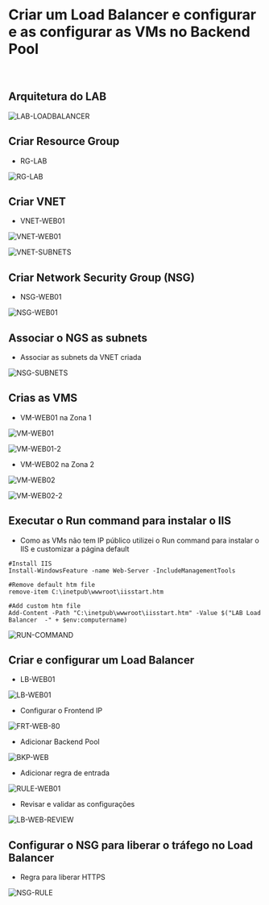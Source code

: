 # Criar um Load Balancer e configurar e as configurar as VMs no Backend Pool

&nbsp;
&nbsp;
&nbsp;
&nbsp;

## Arquitetura do LAB

![LAB-LOADBALANCER](https://github.com/danielmagevski/azure-labs/assets/10622331/a376c40f-cf74-4cac-8c94-bfb68ce562ed)

## Criar Resource Group
* RG-LAB
  
![RG-LAB](https://github.com/danielmagevski/azure-labs/assets/10622331/38aef132-4dde-4659-bea2-4b69214e20fc)

## Criar VNET
* VNET-WEB01
  
![VNET-WEB01](https://github.com/danielmagevski/azure-labs/assets/10622331/78df1df5-ae8c-4cc8-8d77-e7c42704cec9)

![VNET-SUBNETS](https://github.com/danielmagevski/azure-labs/assets/10622331/a6ee3972-1a46-4e88-bacd-d140afb944d3)

## Criar Network Security Group (NSG)
* NSG-WEB01

![NSG-WEB01](https://github.com/danielmagevski/azure-labs/assets/10622331/cc902fd1-e0a1-4b0e-9915-10769945feb0)

## Associar o NGS as subnets
* Associar as subnets da VNET criada

![NSG-SUBNETS](https://github.com/danielmagevski/azure-labs/assets/10622331/c401c117-28c5-4c58-bebf-9ef241cc1089)

## Crias as VMS

* VM-WEB01 na Zona 1

![VM-WEB01](https://github.com/danielmagevski/azure-labs/assets/10622331/392d5a0a-1cee-47c2-84d9-79ac135fec23)

![VM-WEB01-2](https://github.com/danielmagevski/azure-labs/assets/10622331/7752c2b8-e027-40f3-9e64-18997f7d3a82)

* VM-WEB02 na Zona 2

![VM-WEB02](https://github.com/danielmagevski/azure-labs/assets/10622331/3b6aae47-4b59-4678-b444-bcd62ebc17d7)

![VM-WEB02-2](https://github.com/danielmagevski/azure-labs/assets/10622331/ed740669-1018-4dcb-aec4-9d95a76d4059)

## Executar o Run command para instalar o IIS

* Como as VMs não tem IP público utilizei o Run command para instalar o IIS e customizar a página default

```
#Install IIS 
Install-WindowsFeature -name Web-Server -IncludeManagementTools 

#Remove default htm file 
remove-item C:\inetpub\wwwroot\iisstart.htm

#Add custom htm file 
Add-Content -Path "C:\inetpub\wwwroot\iisstart.htm" -Value $("LAB Load Balancer  -" + $env:computername)
```
![RUN-COMMAND](https://github.com/danielmagevski/azure-labs/assets/10622331/b8e57bba-6617-4766-9b91-d4f85458cc25)

## Criar e configurar um Load Balancer

* LB-WEB01

![LB-WEB01](https://github.com/danielmagevski/azure-labs/assets/10622331/d7f00125-ad6a-4dd9-8fdd-d018b97dcf93")

* Configurar o Frontend IP

![FRT-WEB-80](https://github.com/danielmagevski/azure-labs/assets/10622331/a89b997a-dd03-4774-a0bc-41a65d845ab1")

* Adicionar Backend Pool

![BKP-WEB]("https://github.com/danielmagevski/azure-labs/assets/10622331/6b6167c8-92db-4196-ad54-21982bafdb8f")

* Adicionar regra de entrada

![RULE-WEB01](https://github.com/danielmagevski/azure-labs/assets/10622331/891363a5-f0d6-4a0a-bc15-dd50b1775df4)

* Revisar e validar as configurações

![LB-WEB-REVIEW](https://github.com/danielmagevski/azure-labs/assets/10622331/ea03a382-2bfa-45cd-88a9-b9cdf0660ce6)

## Configurar o NSG para liberar o tráfego no Load Balancer

* Regra para liberar HTTPS

![NSG-RULE](https://github.com/danielmagevski/azure-labs/assets/10622331/a5fe9987-83a2-469b-b7f9-0b2b5ff833ca)











